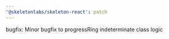 ```yaml
---
'@skeletonlabs/skeleton-react': patch
---
```


bugfix: Minor bugfix to progressRing indeterminate class logic
